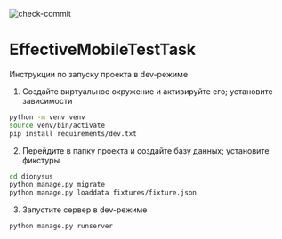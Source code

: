 ![check-commit](https://github.com/recourcefulcoder/EffectiveMobileTestTask/actions/workflows/commit-check.yml/badge.svg)

# EffectiveMobileTestTask

Инструкции по запуску проекта в dev-режиме

1. Создайте виртуальное окружение и активируйте его; установите зависимости
```bash
python -m venv venv
source venv/bin/activate
pip install requirements/dev.txt
```

2. Перейдите в папку проекта и создайте базу данных; установите фикстуры 

```bash
cd dionysus
python manage.py migrate
python manage.py loaddata fixtures/fixture.json
```

3. Запустите сервер в dev-режиме
```bash
python manage.py runserver 
```
